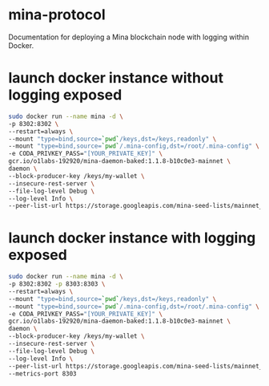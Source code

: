 # mina-protocol
Documentation for deploying a Mina blockchain node with logging within Docker.


# launch docker instance without logging exposed
```bash
sudo docker run --name mina -d \
-p 8302:8302 \
--restart=always \
--mount "type=bind,source=`pwd`/keys,dst=/keys,readonly" \
--mount "type=bind,source=`pwd`/.mina-config,dst=/root/.mina-config" \
-e CODA_PRIVKEY_PASS="[YOUR_PRIVATE_KEY]" \
gcr.io/o1labs-192920/mina-daemon-baked:1.1.8-b10c0e3-mainnet \
daemon \
--block-producer-key /keys/my-wallet \
--insecure-rest-server \
--file-log-level Debug \
--log-level Info \
--peer-list-url https://storage.googleapis.com/mina-seed-lists/mainnet_seeds.txt \
```

# launch docker instance with logging exposed
```bash
sudo docker run --name mina -d \
-p 8302:8302 -p 8303:8303 \
--restart=always \
--mount "type=bind,source=`pwd`/keys,dst=/keys,readonly" \
--mount "type=bind,source=`pwd`/.mina-config,dst=/root/.mina-config" \
-e CODA_PRIVKEY_PASS="[YOUR_PRIVATE_KEY]" \
gcr.io/o1labs-192920/mina-daemon-baked:1.1.8-b10c0e3-mainnet \
daemon \
--block-producer-key /keys/my-wallet \
--insecure-rest-server \
--file-log-level Debug \
--log-level Info \
--peer-list-url https://storage.googleapis.com/mina-seed-lists/mainnet_seeds.txt \
--metrics-port 8303
```